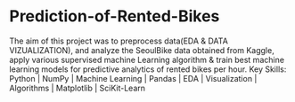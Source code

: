 # Prediction-of-Rented-Bikes
The aim of this project was to preprocess data(EDA & DATA VIZUALIZATION), and analyze the SeoulBike data obtained from Kaggle, apply various supervised machine Learning algorithm & train best machine learning models for predictive analytics of rented bikes per hour.
Key Skills: Python | NumPy | Machine Learning | Pandas | EDA | Visualization | Algorithms | Matplotlib | SciKit-Learn
